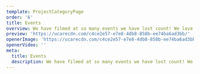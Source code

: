```yaml
---
template: ProjectCategoryPage
order: '6'
title: Events
overview: We have filmed at so many events we have lost count! We love doing them because not only do we usually learn a lot from people like key note speaker we get to go to a lot of parties.
preview: 'https://ucarecdn.com/c4ce2e57-e7e8-4db8-858b-ee74ba6ad3bb/'
openerImage: 'https://ucarecdn.com/c4ce2e57-e7e8-4db8-858b-ee74ba6ad3bb/'
openerVideo: ''
meta:
  title: Events
  description: We have filmed at so many events we have lost count! We love doing them because not only do we usually learn a lot from people like key note speaker we get to go to a lot of parties.
---
```

